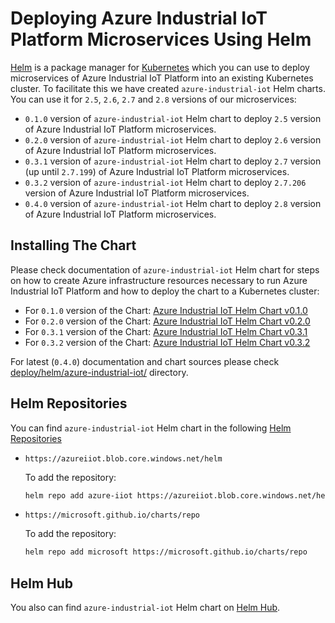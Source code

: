 # Deploying Azure Industrial IoT Platform Microservices Using Helm

[Helm](https://helm.sh/) is a package manager for [Kubernetes](https://kubernetes.io/) which you can use to
deploy microservices of Azure Industrial IoT Platform into an existing Kubernetes cluster. To facilitate this
we have created `azure-industrial-iot` Helm charts. You can use it for `2.5`, `2.6`, `2.7` and `2.8` versions
of our microservices:

- `0.1.0` version of `azure-industrial-iot` Helm chart to deploy `2.5` version of Azure Industrial IoT
  Platform microservices.
- `0.2.0` version of `azure-industrial-iot` Helm chart to deploy `2.6` version of Azure Industrial IoT
  Platform microservices.
- `0.3.1` version of `azure-industrial-iot` Helm chart to deploy `2.7` version (up until `2.7.199`) of Azure
  Industrial IoT Platform microservices.
- `0.3.2` version of `azure-industrial-iot` Helm chart to deploy `2.7.206` version of Azure Industrial IoT
  Platform microservices.
- `0.4.0` version of `azure-industrial-iot` Helm chart to deploy `2.8` version of Azure Industrial IoT
  Platform microservices.

## Installing The Chart

Please check documentation of `azure-industrial-iot` Helm chart for steps on how to create Azure
infrastructure resources necessary to run Azure Industrial IoT Platform and how to deploy the chart to a
Kubernetes cluster:

- For `0.1.0` version of the Chart: [Azure Industrial IoT Helm Chart v0.1.0](https://github.com/Azure/Industrial-IoT/blob/helm/0.1.0/deploy/helm/azure-industrial-iot/README.md)
- For `0.2.0` version of the Chart: [Azure Industrial IoT Helm Chart v0.2.0](https://github.com/Azure/Industrial-IoT/blob/helm/0.2.0/deploy/helm/azure-industrial-iot/README.md)
- For `0.3.1` version of the Chart: [Azure Industrial IoT Helm Chart v0.3.1](https://github.com/Azure/Industrial-IoT/blob/helm_0.3.1/deploy/helm/azure-industrial-iot/README.md)
- For `0.3.2` version of the Chart: [Azure Industrial IoT Helm Chart v0.3.2](https://github.com/Azure/Industrial-IoT/blob/helm_0.3.2/deploy/helm/azure-industrial-iot/README.md)

For latest (`0.4.0`) documentation and chart sources please check [deploy/helm/azure-industrial-iot/](../../deploy/helm/azure-industrial-iot/)
directory.

## Helm Repositories

You can find `azure-industrial-iot` Helm chart in the following [Helm Repositories](https://helm.sh/docs/topics/chart_repository/)

- `https://azureiiot.blob.core.windows.net/helm`

  To add the repository:

  ```bash
  helm repo add azure-iiot https://azureiiot.blob.core.windows.net/helm
  ```

- `https://microsoft.github.io/charts/repo`

  To add the repository:

  ```bash
  helm repo add microsoft https://microsoft.github.io/charts/repo
  ```

## Helm Hub

You also can find `azure-industrial-iot` Helm chart on [Helm Hub](https://hub.helm.sh/charts/microsoft/azure-industrial-iot).
